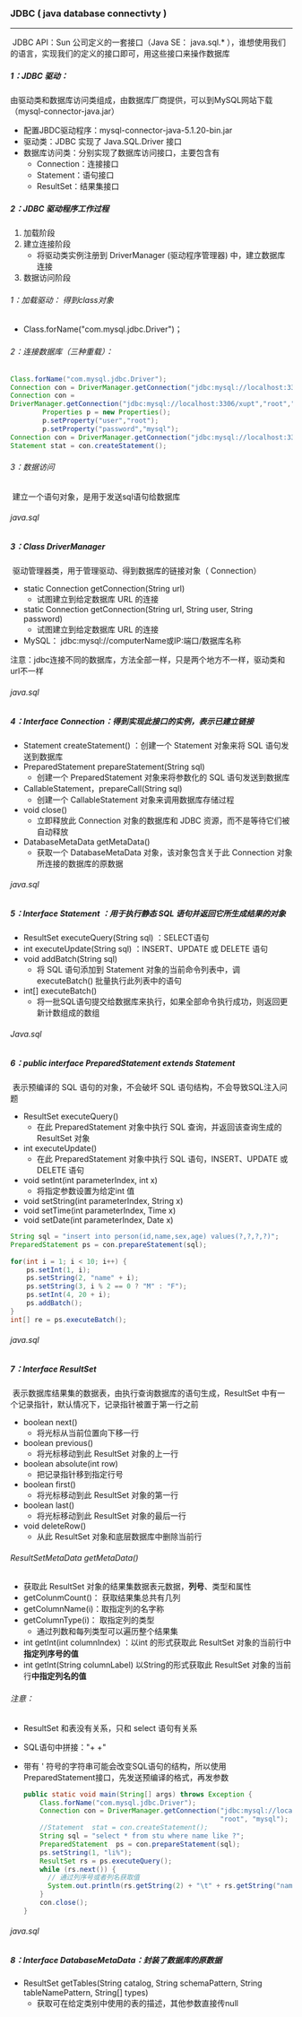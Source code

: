 ### JDBC ( java database connectivty )

------

​	JDBC API：Sun 公司定义的一套接口（Java SE： java.sql.* ），谁想使用我们的语言，实现我们的定义的接口即可，用这些接口来操作数据库

##### 1：JDBC 驱动：

​	由驱动类和数据库访问类组成，由数据库厂商提供，可以到MySQL网站下载（mysql-connector-java.jar）

- 配置JBDC驱动程序：mysql-connector-java-5.1.20-bin.jar
- 驱动类：JDBC 实现了 Java.SQL.Driver 接口
- 数据库访问类：分别实现了数据库访问接口，主要包含有
  - Connection：连接接口
  - Statement：语句接口
  - ResultSet：结果集接口

##### 2：JDBC 驱动程序工作过程

1. 加载阶段
2. 建立连接阶段
   - 将驱动类实例注册到 DriverManager (驱动程序管理器) 中，建立数据库连接
3. 数据访问阶段

###### 1：加载驱动： 得到class对象

- Class.forName("com.mysql.jdbc.Driver")；


###### 2：连接数据库（三种重载）：

```java
Class.forName("com.mysql.jdbc.Driver");
Connection con = DriverManager.getConnection("jdbc:mysql://localhost:3306/xupt?user=root&password=mysql");
Connection con =
DriverManager.getConnection("jdbc:mysql://localhost:3306/xupt","root","mysql");
		Properties p = new Properties(); 
		p.setProperty("user","root");
		p.setProperty("password","mysql");
Connection con = DriverManager.getConnection("jdbc:mysql://localhost:3306/xupt",p);
Statement stat = con.createStatement(); 
```

###### 3：数据访问

​	建立一个语句对象，是用于发送sql语句给数据库

###### java.sql

##### 	 3：Class DriverManager

​	驱动管理器类，用于管理驱动、得到数据库的链接对象（ Connection）

- static Connection getConnection(String url) 
  - 试图建立到给定数据库 URL 的连接 
- static Connection getConnection(String url, String user, String password) 
  - 试图建立到给定数据库 URL 的连接
- MySQL： jdbc:mysql://computerName或IP:端口/数据库名称

注意：jdbc连接不同的数据库，方法全部一样，只是两个地方不一样，驱动类和url不一样

###### java.sql

##### 	 4：Interface Connection：得到实现此接口的实例，表示已建立链接

- Statement createStatement() ：创建一个 Statement 对象来将 SQL 语句发送到数据库 
- PreparedStatement prepareStatement(String sql) 
  - 创建一个 PreparedStatement 对象来将参数化的 SQL 语句发送到数据库 
- CallableStatement，prepareCall(String sql) 
  - 创建一个 CallableStatement 对象来调用数据库存储过程
- void close() 
  - 立即释放此 Connection 对象的数据库和 JDBC 资源，而不是等待它们被自动释放
- DatabaseMetaData getMetaData() 
  - 获取一个 DatabaseMetaData 对象，该对象包含关于此 Connection 对象所连接的数据库的原数据

###### java.sql

##### 	 5：Interface Statement ：用于执行静态 SQL 语句并返回它所生成结果的对象

- ResultSet executeQuery(String sql) ：SELECT语句
- int executeUpdate(String sql) ：INSERT、UPDATE 或 DELETE 语句
- void addBatch(String sql) 
  - 将 SQL 语句添加到 Statement 对象的当前命令列表中，调executeBatch() 批量执行此列表中的语句
- int[] executeBatch() 
  - 将一批SQL语句提交给数据库来执行，如果全部命令执行成功，则返回更新计数组成的数组

###### Java.sql

##### 	6：public interface PreparedStatement extends Statement

​	表示预编译的 SQL 语句的对象，不会破坏 SQL 语句结构，不会导致SQL注入问题

- ResultSet executeQuery() 
  - 在此 PreparedStatement 对象中执行 SQL 查询，并返回该查询生成的 ResultSet 对象
- int executeUpdate()
  - 在此 PreparedStatement 对象中执行 SQL 语句，INSERT、UPDATE 或 DELETE 语句
- void setInt(int parameterIndex, int x) 
  - 将指定参数设置为给定int 值
- void setString(int parameterIndex, String x) 
- void setTime(int parameterIndex, Time x) 
- void setDate(int parameterIndex, Date x)

```java
String sql = "insert into person(id,name,sex,age) values(?,?,?,?)";
PreparedStatement ps = con.prepareStatement(sql);
	
for(int i = 1; i < 10; i++) {
    ps.setInt(1, i);
    ps.setString(2, "name" + i);
    ps.setString(3, i % 2 == 0 ? "M" : "F");
    ps.setInt(4, 20 + i);
    ps.addBatch(); 
}
int[] re = ps.executeBatch();
```

###### java.sql

##### 	 7：Interface ResultSet 

​	 表示数据库结果集的数据表，由执行查询数据库的语句生成，ResultSet 中有一个记录指针，默认情况下，记录指针被置于第一行之前

- boolean next() 
  - 将光标从当前位置向下移一行 
- boolean previous() 
  - 将光标移动到此 ResultSet 对象的上一行
- boolean absolute(int row) 
  - 把记录指针移到指定行号
- boolean first() 
  - 将光标移动到此 ResultSet 对象的第一行
- boolean last() 
  - 将光标移动到此 ResultSet 对象的最后一行 
- void deleteRow() 
  - 从此 ResultSet 对象和底层数据库中删除当前行

###### ResultSetMetaData getMetaData()

- 获取此 ResultSet 对象的结果集数据表元数据，**列号**、类型和属性
- getColunmCount()： 获取结果集总共有几列 
- getColumnName(i)：取指定列的名字称 
- getColumnType(i)： 取指定列的类型
  - 通过列数和每列类型可以遍历整个结果集
- int getInt(int columnIndex) ：以int 的形式获取此 ResultSet 对象的当前行中**指定列序号的值** 
- int getInt(String columnLabel) 以String的形式获取此 ResultSet 对象的当前行**中指定列名的值**

###### 注意： 

- ResultSet 和表没有关系，只和 select 语句有关系

- SQL语句中拼接："+ +" 

- 带有 ' 符号的字符串可能会改变SQL语句的结构，所以使用PreparedStatement接口，先发送预编译的格式，再发参数

  ```java
  public static void main(String[] args) throws Exception {
      Class.forName("com.mysql.jdbc.Driver");
      Connection con = DriverManager.getConnection("jdbc:mysql://localhost:3306/xupt",
                                                   "root", "mysql");
      //Statement  stat = con.createStatement();
      String sql = "select * from stu where name like ?";
      PreparedStatement  ps = con.prepareStatement(sql);
      ps.setString(1, "li%");
      ResultSet rs = ps.executeQuery();
      while (rs.next()) {
        // 通过列序号或者列名获取值
        System.out.println(rs.getString(2) + "\t" + rs.getString("name"));
      }
      con.close();
  }
  ```

###### java.sql

##### 	 8：Interface DatabaseMetaData：封装了数据库的原数据

- ResultSet getTables(String catalog, String schemaPattern, String tableNamePattern, String[] types)
  - 获取可在给定类别中使用的表的描述，其他参数直接传null

